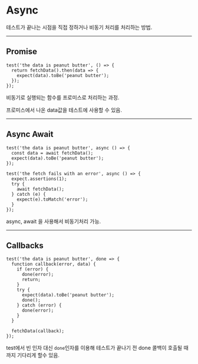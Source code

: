 # Async

테스트가 끝나는 시점을 직접 정하거나 비동기 처리를 처리하는 방법.

---

## Promise

```
test('the data is peanut butter', () => {
  return fetchData().then(data => {
    expect(data).toBe('peanut butter');
  });
});
```

비동기로 실행되는 함수를 프로미스로 처리하는 과정.

프로미스에서 나온 data값을 테스트에 사용할 수 있음.

---

## Async Await

```
test('the data is peanut butter', async () => {
  const data = await fetchData();
  expect(data).toBe('peanut butter');
});

test('the fetch fails with an error', async () => {
  expect.assertions(1);
  try {
    await fetchData();
  } catch (e) {
    expect(e).toMatch('error');
  }
});
```

async, await 을 사용해서 비동기처리 가능.

---

## Callbacks

```
test('the data is peanut butter', done => {
  function callback(error, data) {
    if (error) {
      done(error);
      return;
    }
    try {
      expect(data).toBe('peanut butter');
      done();
    } catch (error) {
      done(error);
    }
  }

  fetchData(callback);
});
```

test에서 빈 인자 대신 `done`인자를 이용해 테스트가 끝나기 전 done 콜백이 호출될 때까지 기다리게 할수 있음.
